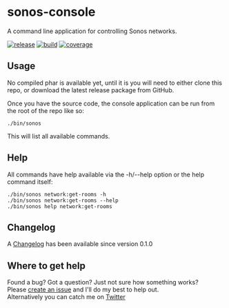 sonos-console
=============

A command line application for controlling Sonos networks.

[![release](https://poser.pugx.org/duncan3dc/sonos-console/version.svg)](https://packagist.org/packages/duncan3dc/sonos-console)
[![build](https://travis-ci.org/duncan3dc/sonos-console.svg?branch=master)](https://travis-ci.org/duncan3dc/sonos-console)
[![coverage](https://codecov.io/gh/duncan3dc/sonos-console/graph/badge.svg)](https://codecov.io/gh/duncan3dc/sonos-console)


Usage
-----

No compiled phar is available yet, until it is you will need to either clone this repo, or download the latest release package from GitHub.

Once you have the source code, the console application can be run from the root of the repo like so:
```
./bin/sonos
```

This will list all available commands.


Help
----

All commands have help available via the -h/--help option or the help command itself:
```
./bin/sonos network:get-rooms -h
./bin/sonos network:get-rooms --help
./bin/sonos help network:get-rooms
```


Changelog
---------
A [Changelog](CHANGELOG.md) has been available since version 0.1.0


Where to get help
-----------------
Found a bug? Got a question? Just not sure how something works?  
Please [create an issue](//github.com/duncan3dc/sonos-console/issues) and I'll do my best to help out.  
Alternatively you can catch me on [Twitter](https://twitter.com/duncan3dc)
